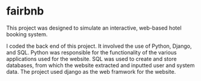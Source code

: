 # fairbnb

This project was designed to simulate an interactive, web-based hotel booking system.

I coded the back end of this project. It involved the use of Python, Django, and SQL. Python was responsible for the functionality of the various applications used for the website. SQL was used to create and store databases, from which the website extracted and inputted user and system data. The project used django as the web framwork for the website.

